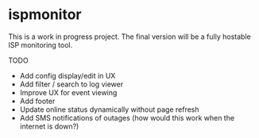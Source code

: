 # ispmonitor

This is a work in progress project. The final version will be a fully hostable ISP monitoring tool.

TODO
- Add config display/edit in UX
- Add filter / search to log viewer
- Improve UX for event viewing
- Add footer
- Update online status dynamically without page refresh
- Add SMS notifications of outages (how would this work when the internet is down?)